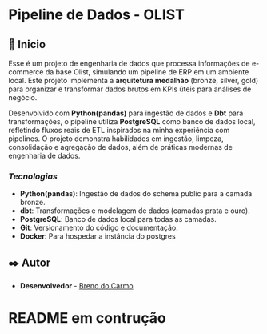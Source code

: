 # Pipeline de Dados - OLIST



## 🚀 Inicio

Esse é um projeto de engenharia de dados que processa informações de e-commerce da base Olist, simulando um pipeline de ERP em um ambiente local. Este projeto implementa a **arquitetura medalhão** (bronze, silver, gold) para organizar e transformar dados brutos em KPIs úteis para análises de negócio.

Desenvolvido com **Python(pandas)** para ingestão de dados e **Dbt** para transformações, o pipeline utiliza **PostgreSQL** como banco de dados local, refletindo fluxos reais de ETL inspirados na minha experiência com pipelines. O projeto demonstra habilidades em ingestão, limpeza, consolidação e agregação de dados, além de práticas modernas de engenharia de dados.

### *Tecnologias*
- **Python(pandas)**: Ingestão de dados do schema public para a camada bronze.
- **dbt**: Transformações e modelagem de dados (camadas prata e ouro).
- **PostgreSQL**: Banco de dados local para todas as camadas.
- **Git**: Versionamento do código e documentação.
- **Docker**: Para hospedar a instância do postgres


## ✒️ Autor


* **Desenvolvedor** - [Breno do Carmo](https://www.linkedin.com/in/breno-do-carmo/)

# README em contrução


